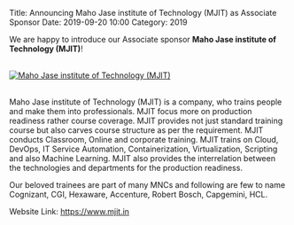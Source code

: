 Title: Announcing Maho Jase institute of Technology (MJIT) as Associate Sponsor
Date: 2019-09-20 10:00
Category: 2019

We are happy to introduce our Associate sponsor **Maho Jase institute of Technology (MJIT)**!

<!-- PELICAN_END_SUMMARY -->
<br>
<div class="text-center">
  <a href="https://www.mjit.in" target="_blank">
    <img src="{static}/images/sponsors/mjit.png" alt="Maho Jase institute of Technology (MJIT)">
  </a>
</div>
<br>

Maho Jase institute of Technology (MJIT) is a company, who trains people and make them into professionals. MJIT focus more on production readiness rather course coverage. MJIT provides not just standard training course but also carves course structure as per the requirement. MJIT conducts Classroom, Online and corporate training. MJIT trains on Cloud, DevOps, IT Service Automation, Containerization, Virtualization, Scripting and also Machine Learning. MJIT also provides the interrelation between the technologies and departments for the production readiness.

Our beloved trainees are part of many MNCs and following are few to name Cognizant, CGI, Hexaware, Accenture, Robert Bosch, Capgemini, HCL.

Website Link: <a href="https://www.mjit.in" target="_blank">https://www.mjit.in</a>
